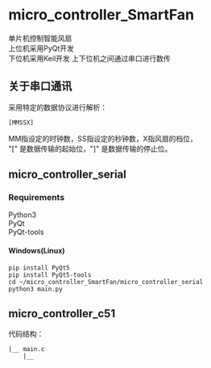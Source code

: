# micro_controller_SmartFan
单片机控制智能风扇  
上位机采用PyQt开发  
下位机采用Keil开发
上下位机之间通过串口进行数传 
## 关于串口通讯
采用特定的数据协议进行解析：  
```
[MMSSX]
```
MM指设定的时钟数，SS指设定的秒钟数，X指风扇的档位，  
"[" 是数据传输的起始位，"]" 是数据传输的停止位。  
  
## micro_controller_serial
### Requirements
Python3    
PyQt    
PyQt-tools  
  
  
#### Windows(Linux)    
```
pip install PyQt5
pip install PyQt5-tools
cd ~/micro_controller_SmartFan/micro_controller_serial
python3 main.py
```
## micro_controller_c51
代码结构：
```
|__ main.c
    |__ 
```
